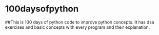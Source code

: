 # 100daysofpython

##This is 100 days of python code to improve python concepts. It has dsa exercises and basic concepts with every program and their explanation.
